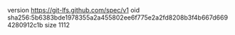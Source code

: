 version https://git-lfs.github.com/spec/v1
oid sha256:5b6383bde1978355a2a455802ee6f775e2a2fd8208b3f4b667d6694280912c1b
size 1112
